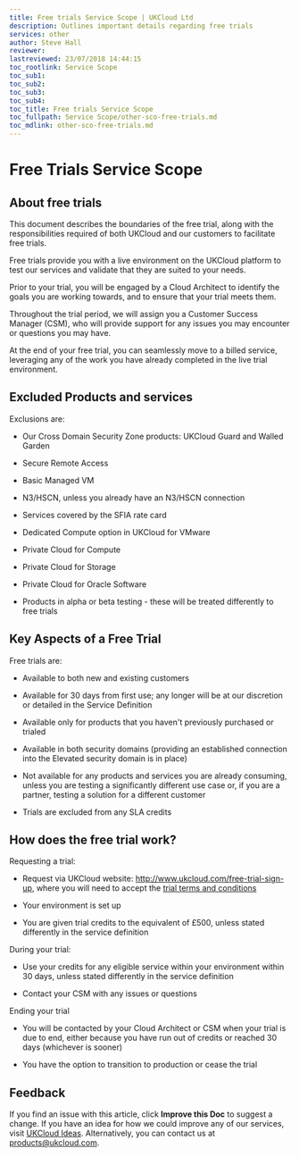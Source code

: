 ```yaml
---
title: Free trials Service Scope | UKCloud Ltd
description: Outlines important details regarding free trials
services: other
author: Steve Hall
reviewer:
lastreviewed: 23/07/2018 14:44:15
toc_rootlink: Service Scope
toc_sub1: 
toc_sub2:
toc_sub3:
toc_sub4:
toc_title: Free trials Service Scope
toc_fullpath: Service Scope/other-sco-free-trials.md
toc_mdlink: other-sco-free-trials.md
---
```


# Free Trials Service Scope

## About free trials

This document describes the boundaries of the free trial, along with the responsibilities required of both UKCloud and our customers to facilitate free trials.

Free trials provide you with a live environment on the UKCloud platform to test our services and validate that they are suited to your needs.

Prior to your trial, you will be engaged by a Cloud Architect to identify the goals you are working towards, and to ensure that your trial meets them.

Throughout the trial period, we will assign you a Customer Success Manager (CSM), who will provide support for any issues you may encounter or questions you may have.

At the end of your free trial, you can seamlessly move to a billed service, leveraging any of the work you have already completed in the live trial environment.

## Excluded Products and services

Exclusions are:

- Our Cross Domain Security Zone products: UKCloud Guard and Walled Garden

- Secure Remote Access

- Basic Managed VM

- N3/HSCN, unless you already have an N3/HSCN connection

- Services covered by the SFIA rate card

- Dedicated Compute option in UKCloud for VMware

- Private Cloud for Compute

- Private Cloud for Storage

- Private Cloud for Oracle Software

- Products in alpha or beta testing - these will be treated differently to free trials


## Key Aspects of a Free Trial

Free trials are:

- Available to both new and existing customers

- Available for 30 days from first use; any longer will be at our discretion or detailed in the Service Definition

- Available only for products that you haven't previously purchased or trialed

- Available in both security domains (providing an established connection into the Elevated security domain is in place)

- Not available for any products and services you are already consuming, unless you are testing a significantly different use case or, if you are a partner, testing a solution for a different customer

- Trials are excluded from any SLA credits

## How does the free trial work?

Requesting a trial:

- Request via UKCloud website: <http://www.ukcloud.com/free-trial-sign-up>, where you will need to accept the [trial terms and conditions](https://ukcloud.com/free-trial-terms-and-conditions/)

- Your environment is set up

- You are given trial credits to the equivalent of £500, unless stated differently in the service definition

During your trial:

- Use your credits for any eligible service within your environment within 30 days, unless stated differently in the service definition

- Contact your CSM with any issues or questions

Ending your trial

- You will be contacted by your Cloud Architect or CSM when your trial is due to end, either because you have run out of credits or reached 30 days (whichever is sooner)

- You have the option to transition to production or cease the trial

## Feedback

If you find an issue with this article, click **Improve this Doc** to suggest a change. If you have an idea for how we could improve any of our services, visit [UKCloud Ideas](https://ideas.ukcloud.com). Alternatively, you can contact us at <products@ukcloud.com>.
